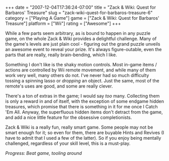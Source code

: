 +++
date = "2007-12-04T17:36:24-07:00"
title = "Zack & Wiki: Quest for Barbaros' Treasure"
slug = "zack-wiki-quest-for-barbaros-treasure-6"
category = ["Playing A Game"]
game = ["Zack & Wiki: Quest for Barbaros' Treasure"]
platform = ["Wii"]
rating = ["Awesome"]
+++

While a few parts seem arbitrary, as is bound to happen in any puzzle game, on the whole Zack & Wiki provides a delightful challenge.  Many of the game's levels are just plain cool - figuring out the grand puzzle unveils an awesome event to reveal your prize.  It's always figure-outable, even the parts that are really, really brain-bending, which I like.

Something I don't like is the shaky motion controls.  Most in-game items / actions are controlled by Wii remote movement, and while many of them work very well, many others do not.  I've never had so much difficulty tossing a spinning lasso or <i>dropping</i> an object.  Just the same, most of the remote's uses are good, and some are really clever.

There's a ton of extras in the game; I would say <i>too</i> many.  Collecting them is only a reward in and of itself, with the exception of some endgame hidden treasures, which promise that there is something in it for me once I Catch 'Em All.  Anyway, the superfluous hidden items don't detract from the game, and add a nice little feature for the obsessive completionists.

Zack & Wiki is a really fun, really smart game.  Some people may not be smart enough for it; so even for them, there are buyable Hints and Revives (I have to admit that I used a few of the latter).  So if you enjoy being mentally challenged, regardless of your skill level, this is a must-play.

<i>Progress: Beat game, tooling around</i>
